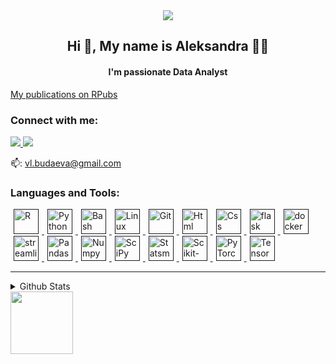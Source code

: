<div id="header" align="center">
  <img src="https://thumbs.gfycat.com/PepperyGrizzledClownanemonefish-max-1mb.gif"/>
</div>

<h2 align="center">Hi 👋, My name is Aleksandra 🧑‍💻</h2>

<h4 align="center">I'm passionate Data Analyst</h4>


<a href="https://rpubs.com/budaevaa" target="blank">My publications on RPubs</a>

<h3 align="left">Connect with me:</h3>
<p align="left">
<a href="https://www.linkedin.com/in/aleksandra-budaeva-845096110" target="blank"> <img src="https://img.shields.io/badge/linkedin-%230077B5.svg?&style=for-the-badge&logo=linkedin&logoColor=white"> </a>
<a href="https://t.me/avbudaeva" target="_blank" rel="noreferrer"> <img src="https://img.shields.io/badge/Telegram-2CA5E0?style=for-the-badge&logo=telegram&logoColor=white"> </a>
</p>
<p align='left'>
   📫: <a href='mailto:vl.budaeva@gmail.com'>vl.budaeva@gmail.com</a>
</p>

<h3 align="left">Languages and Tools:</h3>
<p align="left">
  <a href="" target="_blank" rel="noreferrer">  <img hspace="5" src="https://simpleicons.org/icons/r.svg" alt="R" width="40" height="40"/> </a>
  <a href="" target="_blank" rel="noreferrer">  <img hspace="5" src="https://simpleicons.org/icons/python.svg" alt="Python" width="40" height="40"/> </a>
  <a href="" target="_blank" rel="noreferrer">  <img hspace="5" src="https://simpleicons.org/icons/gnubash.svg" alt="Bash" width="40" height="40"/> </a>
  <a href="" target="_blank" rel="noreferrer">  <img hspace="5" src="https://simpleicons.org/icons/linux.svg" alt="Linux" width="40" height="40"/> </a>
  <a href="" target="_blank" rel="noreferrer">  <img hspace="5" src="https://simpleicons.org/icons/git.svg" alt="Git" width="40" height="40"/> </a>
  <a href="" target="_blank" rel="noreferrer">  <img hspace="5" src="https://simpleicons.org/icons/html5.svg" alt="Html" width="40" height="40"/> </a>
  <a href="" target="_blank" rel="noreferrer">  <img hspace="5" src="https://simpleicons.org/icons/css3.svg" alt="Css" width="40" height="40"/> </a>
  <a href="" target="_blank" rel="noreferrer">  <img hspace="5" src="https://simpleicons.org/icons/flask.svg" alt="flask" width="40" height="40"/> </a>
  <a href="" target="_blank" rel="noreferrer">  <img hspace="5" src="https://simpleicons.org/icons/docker.svg" alt="docker" width="40" height="40"/> </a>
  <a href="" target="_blank" rel="noreferrer">  <img hspace="5" src="https://simpleicons.org/icons/streamlit.svg" alt="streamlit" width="40" height="40"/> </a>
  <a href="" target="_blank" rel="noreferrer">  <img hspace="5" src="https://simpleicons.org/icons/pandas.svg" alt="Pandas" width="40" height="40"/> </a>
  <a href="" target="_blank" rel="noreferrer">  <img hspace="5" src="https://simpleicons.org/icons/numpy.svg" alt="Numpy" width="40" height="40"/> </a>
  <a href="" target="_blank" rel="noreferrer">  <img hspace="5" src="https://simpleicons.org/icons/scipy.svg" alt="SciPy" width="40" height="40"/> </a>
  <a href="" target="_blank" rel="noreferrer">  <img hspace="5" src="https://www.statsmodels.org/stable/_images/statsmodels-logo-v2-no-text-dark.svg" alt="Statsmodels" width="40" height="40"/> </a>
  <a href="" target="_blank" rel="noreferrer">  <img hspace="5" src="https://simpleicons.org/icons/scikitlearn.svg" alt="Scikit-learn" width="40" height="40"/> </a>
  <a href="" target="_blank" rel="noreferrer">  <img hspace="5" src="https://simpleicons.org/icons/pytorch.svg" alt="PyTorch" width="40" height="40"/> </a>
  <a href="" target="_blank" rel="noreferrer">  <img hspace="5" src="https://simpleicons.org/icons/tensorflow.svg" alt="TensorFlow" width="40" height="40"/> </a>
</p>

----

<details>
  <summary>Github Stats</summary>
    <a href="https://github-readme-stats.vercel.app/api?username=vlbudaeva&show_icons=true&hide_border=true">
      <img height=150 src="https://github-readme-stats.vercel.app/api?username=vlbudaeva&show_icons=true&hide_border=true">
    </a>
    <a href="https://github-readme-stats.vercel.app/api/top-langs/?username=vlbudaeva&layout=compact&hide_border=true">
      <img height=150 src="https://github-readme-stats.vercel.app/api/top-langs/?username=vlbudaeva&layout=compact&hide_border=true">
    </a>
</details>


<div align="left">
   <a href="https://komarev.com/ghpvc/?username=vlbudaeva&color=DE002D">
       <img width="100px" src="https://komarev.com/ghpvc/?username=vlbudaeva&color=DE002D">
   </a>
</div>
